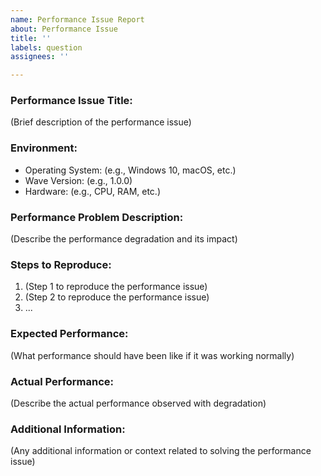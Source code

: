 ```yaml
---
name: Performance Issue Report
about: Performance Issue
title: ''
labels: question
assignees: ''

---
```


### Performance Issue Title:
(Brief description of the performance issue)

### Environment:
- Operating System: (e.g., Windows 10, macOS, etc.)
- Wave Version: (e.g., 1.0.0)
- Hardware: (e.g., CPU, RAM, etc.)

### Performance Problem Description:
(Describe the performance degradation and its impact)

### Steps to Reproduce:
1. (Step 1 to reproduce the performance issue)
2. (Step 2 to reproduce the performance issue)
3. ...

### Expected Performance:
(What performance should have been like if it was working normally)

### Actual Performance:
(Describe the actual performance observed with degradation)

### Additional Information:
(Any additional information or context related to solving the performance issue)